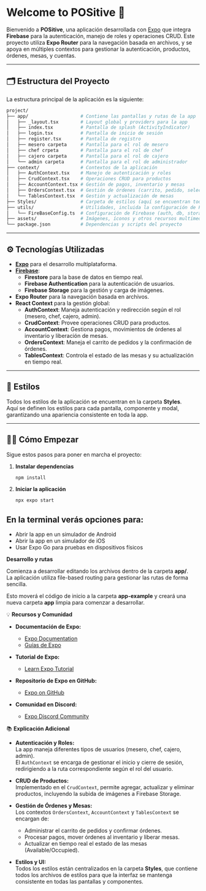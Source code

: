 # Welcome to POSitive 🚀

Bienvenido a **POSitive**, una aplicación desarrollada con [Expo](https://expo.dev) que integra **Firebase** para la autenticación, manejo de roles y operaciones CRUD. Este proyecto utiliza **Expo Router** para la navegación basada en archivos, y se apoya en múltiples contextos para gestionar la autenticación, productos, órdenes, mesas, y cuentas.

---

## 🗂️ Estructura del Proyecto

La estructura principal de la aplicación es la siguiente:

```bash
project/
├── app/                   # Contiene las pantallas y rutas de la app
│   ├── _layout.tsx        # Layout global y providers para la app
│   ├── index.tsx          # Pantalla de splash (ActivityIndicator)
│   ├── login.tsx          # Pantalla de inicio de sesión
│   ├── register.tsx       # Pantalla de registro
│   ├── mesero carpeta     # Pantalla para el rol de mesero
│   ├── chef crpeta        # Pantalla para el rol de chef
│   ├── cajero carpeta     # Pantalla para el rol de cajero
│   └── admin carpeta      # Pantalla para el rol de administrador
├── context/               # Contextos de la aplicación
│   ├── AuthContext.tsx    # Manejo de autenticación y roles
│   ├── CrudContext.tsx    # Operaciones CRUD para productos
│   ├── AccountContext.tsx # Gestión de pagos, inventario y mesas
│   ├── OrdersContext.tsx  # Gestión de órdenes (carrito, pedido, selección de mesa)
│   └── TablesContext.tsx  # Gestión y actualización de mesas
├── Styles/                # Carpeta de estilos (aquí se encuentran todos los archivos de estilos CSS/TS)
├── utils/                 # Utilidades, incluida la configuración de Firebase
│   └── FireBaseConfig.ts  # Configuración de Firebase (auth, db, storage)
├── assets/                # Imágenes, íconos y otros recursos multimedia
└── package.json           # Dependencias y scripts del proyecto

```

---

## ⚙️ Tecnologías Utilizadas

- **[Expo](https://expo.dev/)** para el desarrollo multiplataforma.  
- **[Firebase](https://firebase.google.com/)**:  
  - **Firestore** para la base de datos en tiempo real.  
  - **Firebase Authentication** para la autenticación de usuarios.  
  - **Firebase Storage** para la gestión y carga de imágenes.  
- **Expo Router** para la navegación basada en archivos.  
- **React Context** para la gestión global:
  - **AuthContext**: Maneja autenticación y redirección según el rol (mesero, chef, cajero, admin).
  - **CrudContext**: Provee operaciones CRUD para productos.
  - **AccountContext**: Gestiona pagos, movimientos de órdenes al inventario y liberación de mesas.
  - **OrdersContext**: Maneja el carrito de pedidos y la confirmación de órdenes.
  - **TablesContext**: Controla el estado de las mesas y su actualización en tiempo real.

---

## 📸 Estilos

Todos los estilos de la aplicación se encuentran en la carpeta **Styles**.  
Aquí se definen los estilos para cada pantalla, componente y modal, garantizando una apariencia consistente en toda la app.

---

## 🏃‍♂️ Cómo Empezar

Sigue estos pasos para poner en marcha el proyecto:

1. **Instalar dependencias**

   ```bash
   npm install

2. **Iniciar la aplicación**

   ```bash
   npx expo start

## En la terminal verás opciones para:

- Abrir la app en un simulador de Android
- Abrir la app en un simulador de iOS
- Usar Expo Go para pruebas en dispositivos físicos

**Desarrollo y rutas**

Comienza a desarrollar editando los archivos dentro de la carpeta **app/**.  
La aplicación utiliza file-based routing para gestionar las rutas de forma sencilla.

Esto moverá el código de inicio a la carpeta **app-example** y creará una nueva carpeta **app** limpia para comenzar a desarrollar.

💡 **Recursos y Comunidad**

- **Documentación de Expo:**
  - [Expo Documentation](https://docs.expo.dev/)
  - [Guías de Expo](https://docs.expo.dev/guides)

- **Tutorial de Expo:**
  - [Learn Expo Tutorial](https://docs.expo.dev/tutorial/introduction/)

- **Repositorio de Expo en GitHub:**
  - [Expo on GitHub](https://github.com/expo/expo)

- **Comunidad en Discord:**
  - [Expo Discord Community](https://chat.expo.dev)

📚 **Explicación Adicional**

- **Autenticación y Roles:**  
  La app maneja diferentes tipos de usuarios (mesero, chef, cajero, admin).  
  El `AuthContext` se encarga de gestionar el inicio y cierre de sesión, redirigiendo a la ruta correspondiente según el rol del usuario.

- **CRUD de Productos:**  
  Implementado en el `CrudContext`, permite agregar, actualizar y eliminar productos, incluyendo la subida de imágenes a Firebase Storage.

- **Gestión de Órdenes y Mesas:**  
  Los contextos `OrdersContext`, `AccountContext` y `TablesContext` se encargan de:
  - Administrar el carrito de pedidos y confirmar órdenes.
  - Procesar pagos, mover órdenes al inventario y liberar mesas.
  - Actualizar en tiempo real el estado de las mesas (Available/Occupied).

- **Estilos y UI:**  
  Todos los estilos están centralizados en la carpeta **Styles**, que contiene todos los archivos de estilos para que la interfaz se mantenga consistente en todas las pantallas y componentes.

